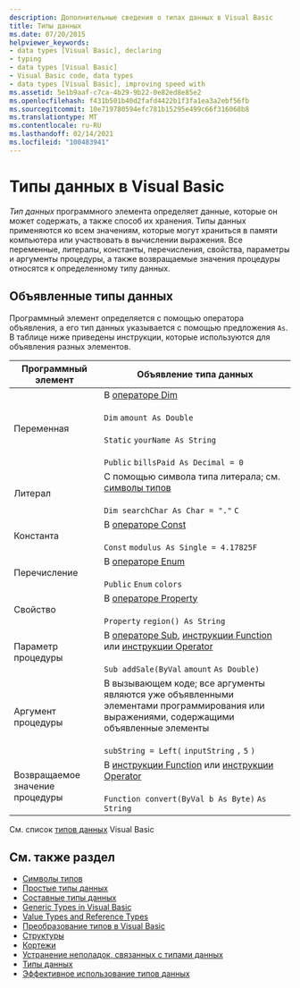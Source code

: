 ```yaml
---
description: Дополнительные сведения о типах данных в Visual Basic
title: Типы данных
ms.date: 07/20/2015
helpviewer_keywords:
- data types [Visual Basic], declaring
- typing
- data types [Visual Basic]
- Visual Basic code, data types
- data types [Visual Basic], improving speed with
ms.assetid: 5e1b9aaf-c7ca-4b29-9b22-0e82ed8e85e2
ms.openlocfilehash: f431b501b40d2fafd4422b1f3fa1ea3a2ebf56fb
ms.sourcegitcommit: 10e719780594efc781b15295e499c66f316068b8
ms.translationtype: MT
ms.contentlocale: ru-RU
ms.lasthandoff: 02/14/2021
ms.locfileid: "100483941"
---
```

# <a name="data-types-in-visual-basic"></a>Типы данных в Visual Basic

*Тип данных* программного элемента определяет данные, которые он может содержать, а также способ их хранения. Типы данных применяются ко всем значениям, которые могут храниться в памяти компьютера или участвовать в вычислении выражения. Все переменные, литералы, константы, перечисления, свойства, параметры и аргументы процедуры, а также возвращаемые значения процедуры относятся к определенному типу данных.  
  
## <a name="declared-data-types"></a>Объявленные типы данных  

 Программный элемент определяется с помощью оператора объявления, а его тип данных указывается с помощью предложения `As`. В таблице ниже приведены инструкции, которые используются для объявления разных элементов.  
  
|Программный элемент|Объявление типа данных|  
|-------------------------|---------------------------|  
|Переменная|В [операторе Dim](../../../language-reference/statements/dim-statement.md)<br /><br /> `Dim`   `amount As Double`<br /><br /> `Static`   `yourName As String`<br /><br /> `Public`   `billsPaid As Decimal = 0`|  
|Литерал|С помощью символа типа литерала; см. [символы типов](type-characters.md)<br /><br /> `Dim searchChar As Char = "."`  `C`|  
|Константа|В [операторе Const](../../../language-reference/statements/const-statement.md)<br /><br /> `Const`   `modulus As Single = 4.17825F`|  
|Перечисление|В [операторе Enum](../../../language-reference/statements/enum-statement.md)<br /><br /> `Public`   `Enum`   `colors`|  
|Свойство|В [операторе Property](../../../language-reference/statements/property-statement.md)<br /><br /> `Property`   `region() As String`|  
|Параметр процедуры|В [операторе Sub](../../../language-reference/statements/sub-statement.md), [инструкции Function](../../../language-reference/statements/function-statement.md) или [инструкции Operator](../../../language-reference/statements/operator-statement.md)<br /><br /> `Sub addSale(ByVal`   `amount`   `As Double)`|  
|Аргумент процедуры|В вызывающем коде; все аргументы являются уже объявленными элементами программирования или выражениями, содержащими объявленные элементы<br /><br /> `subString = Left(`  `inputString`  `,`   `5`  `)`|  
|Возвращаемое значение процедуры|В [инструкции Function](../../../language-reference/statements/function-statement.md) или [инструкции Operator](../../../language-reference/statements/operator-statement.md)<br /><br /> `Function convert(ByVal b As Byte)`   `As String`|  
  
 См. список [типов данных](../../../language-reference/data-types/index.md) Visual Basic  
  
## <a name="see-also"></a>См. также раздел

- [Символы типов](type-characters.md)
- [Простые типы данных](elementary-data-types.md)
- [Составные типы данных](composite-data-types.md)
- [Generic Types in Visual Basic](generic-types.md)
- [Value Types and Reference Types](value-types-and-reference-types.md)
- [Преобразование типов в Visual Basic](type-conversions.md)
- [Структуры](structures.md)
- [Кортежи](tuples.md)
- [Устранение неполадок, связанных с типами данных](troubleshooting-data-types.md)
- [Типы данных](../../../language-reference/data-types/index.md)
- [Эффективное использование типов данных](efficient-use-of-data-types.md)
